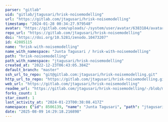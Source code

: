 ```yaml
---
parser: "gitlab"
uid: "gitlab/jtagusari/hrisk-noisemodelling"
url: "https://gitlab.com/jtagusari/hrisk-noisemodelling"
timestamp: "2024-01-28 00:34:27.979548"
avatar: "https://gitlab.com/uploads/-/system/user/avatar/6383184/avatar.png"
repo_url: "https://gitlab.com/jtagusari/hrisk-noisemodelling"
doi: "https://doi.org/10.5281/zenodo.10473207"
id: 42085115
name: "hrisk-with-noisemodelling"
name_with_namespace: "Junta Tagusari / hrisk-with-noisemodelling"
path: "hrisk-noisemodelling"
path_with_namespace: "jtagusari/hrisk-noisemodelling"
created_at: "2022-12-23T06:43:05.384Z"
default_branch: "master"
ssh_url_to_repo: "git@gitlab.com:jtagusari/hrisk-noisemodelling.git"
http_url_to_repo: "https://gitlab.com/jtagusari/hrisk-noisemodelling.git"
web_url: "https://gitlab.com/jtagusari/hrisk-noisemodelling"
readme_url: "https://gitlab.com/jtagusari/hrisk-noisemodelling/-/blob/master/README.md"
forks_count: 1
star_count: 1
last_activity_at: "2024-01-23T00:38:08.417Z"
namespace: {"id": 8506139, "name": "Junta Tagusari", "path": "jtagusari", "kind": "user", "full_path": "jtagusari", "parent_id": null, "avatar_url": "/uploads/-/system/user/avatar/6383184/avatar.png", "web_url": "https://gitlab.com/jtagusari"}
date: "2025-08-09 14:29:18.216898"
---
```

